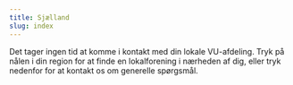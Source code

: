 ```yaml
---
title: Sjælland
slug: index
---
```


Det tager ingen tid at komme i kontakt med din lokale VU-afdeling.
Tryk på nålen i din region for at finde en lokalforening i nærheden af dig, eller tryk nedenfor for at kontakt os om generelle spørgsmål.
